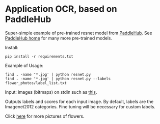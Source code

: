 # Application OCR, based on PaddleHub

Super-simple example of pre-trained resnet model from <a
href="https://github.com/PaddlePaddle/PaddleHub/tree/release/v2.1/demo/image_classification">PaddleHub</a>.
See <a href="https://www.paddlepaddle.org.cn/hublist">PaddleHub
home</a> for many more pre-trained models.


Install:
   ```shell
   pip install -r requirements.txt
```

Example of Usage:
   ```shell
   find . -name '*.jpg' | python resnet.py
   find . -name '*.jpg' | python resnet.py --labels flower_photos/label_list.txt
```

Input: images (bitmaps) on stdin such as <a href="flower_photos/daisy/134409839_71069a95d1_m.jpg">this</a>.

Outputs labels and scores for each input image.  By default, labels
are the Imagenet2012 categories.  Fine tuning will be necessary for
custom labels.

Click <a href="https://bj.bcebos.com/paddlehub-dataset/flower_photos.tar.gz">here</a> for more pictures of flowers.
